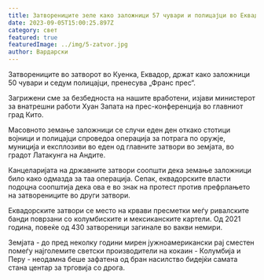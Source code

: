 ```yaml
---
title: Затворениците зеле како заложници 57 чувари и полицајци во Еквадор
date: 2023-09-05T15:00:25.897Z
category: свет
featured: true
featuredImage: ../img/5-zatvor.jpg
author: Вардарски
---
```

Затворениците во затворот во Куенка, Еквадор, држат како заложници 50 чувари и седум полицајци, пренесува „Франс прес“.

Загрижени сме за безбедноста на нашите вработени, изјави министерот за внатрешни работи Хуан Запата на прес-конференција во главниот град Кито.

Масовното земање заложници се случи еден ден откако стотици војници и полицајци спроведоа операција за потрага по оружје, муниција и експлозиви во еден од главните затвори во земјата, во градот Латакунга на Андите.

Канцеларијата на државните затвори соопшти дека земање заложници било како одмазда за таа операција. Сепак, еквадорските власти подоцна соопштија дека ова е во знак на протест против префрлањето на затворениците во други затвори.

Еквадорските затвори се место на крвави пресметки меѓу ривалските банди поврзани со колумбиските и мексиканските картели. Од 2021 година, повеќе од 430 затвореници загинале во вакви немири.

Земјата - до пред неколку години мирен јужноамерикански рај сместен помеѓу најголемите светски производители на кокаин - Колумбија и Перу - неодамна беше зафатена од бран насилство бидејќи самата стана центар за трговија со дрога.